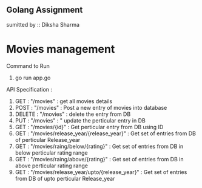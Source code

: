 
## Golang Assignment

sumitted by :: Diksha Sharma

# Movies management

Command to Run

1. go run app.go

API Specification :
1. GET : "/movies" : get all movies details
2. POST : "/movies" : Post a new entry of movies into database
3. DELETE : "/movies" : delete the entry from DB
4. PUT : "/movies" : " update the perticular entry in DB
5. GET : "/movies/{id}" : Get perticular entry from DB using ID
6. GET : "/movies/release_year/{release_year}" : Get set of entries from DB of perticular Release_year
7. GET : "/movies/raing/below/{rating}" : Get set of entries from DB in below perticular rating range
8. GET : "/movies/raing/above/{rating}" : Get set of entries from DB in above perticular rating range 
9. GET : "/movies/release_year/upto/{release_year}" : Get set of entries from DB of upto perticular Release_year
